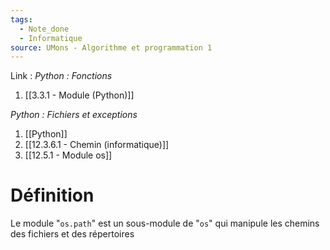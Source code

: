 ```yaml
---
tags:
  - Note_done
  - Informatique
source: UMons - Algorithme et programmation 1
---
```


Link :
_Python : Fonctions_
1. [[3.3.1 - Module (Python)]]

_Python : Fichiers et exceptions_
1. [[Python]]
2. [[12.3.6.1 - Chemin (informatique)]]
3. [[12.5.1 - Module os]]

# Définition
Le module "`os.path`" est un sous-module de "`os`" qui manipule les chemins des fichiers et des répertoires
